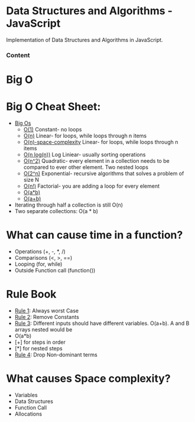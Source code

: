 # Data Structures and Algorithms - JavaScript

Implementation of Data Structures and Algorithms in JavaScript.
### Content
# Big O
# Big O Cheat Sheet:
- [Big Os](Big-O/)
    - [O(1)](Big-O/O(1).js) Constant- no loops
    - [O(n)](Big-O/O(n).js) Linear- for loops, while loops through n items
    - [O(n)-space-complexity](Big-O/O(n)-space-complexity.js) Linear- for loops, while loops through n items
    - [O(n log(n))](#) Log Liniear- usually sorting operations
    - [O(n^2)](Big-O/O(n^2).js) Quadratic- every element in a collection needs to be compared to ever other element. Two nested loops
    - [O(2^n)](Big-O/O(2^n).js) Exponential- recursive algorithms that solves a problem of size N
    - [O(n!)](Big-O/O(2^n).js) Factorial- you are adding a loop for every element
    - [O(a*b)](Big-O/O(a*b).js)
    - [O(a+b)](Big-O/O(a+b).js)
- Iterating through half a collection is still O(n)
- Two separate collections: O(a * b)

# What can cause time in a function?
 - Operations (+, -, *, /)
 - Comparisons (<, >, ==)
 - Looping (for, while)
 - Outside Function call (function())

# Rule Book

 - [Rule 1](#): Always worst Case
 - [Rule 2](#): Remove Constants
 - [Rule 3](#): Different inputs should have different variables. O(a+b). A and B arrays nested would be
 - O(a*b)
 - [+] for steps in order
 - [*] for nested steps
 - [Rule 4](#): Drop Non-dominant terms

# What causes Space complexity?
 - Variables
 - Data Structures
 - Function Call
 - Allocations
